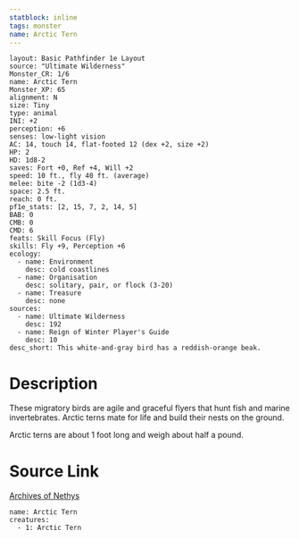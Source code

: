 ```yaml
---
statblock: inline
tags: monster
name: Arctic Tern
---
```

```statblock
layout: Basic Pathfinder 1e Layout
source: "Ultimate Wilderness"
Monster_CR: 1/6
name: Arctic Tern
Monster_XP: 65
alignment: N
size: Tiny
type: animal
INI: +2
perception: +6
senses: low-light vision
AC: 14, touch 14, flat-footed 12 (dex +2, size +2)
HP: 2
HD: 1d8-2
saves: Fort +0, Ref +4, Will +2
speed: 10 ft., fly 40 ft. (average)
melee: bite -2 (1d3-4)
space: 2.5 ft.
reach: 0 ft.
pf1e_stats: [2, 15, 7, 2, 14, 5]
BAB: 0
CMB: 0
CMD: 6
feats: Skill Focus (Fly)
skills: Fly +9, Perception +6
ecology:
  - name: Environment
    desc: cold coastlines
  - name: Organisation
    desc: solitary, pair, or flock (3-20)
  - name: Treasure
    desc: none
sources:
  - name: Ultimate Wilderness
    desc: 192
  - name: Reign of Winter Player's Guide
    desc: 10
desc_short: This white-and-gray bird has a reddish-orange beak.
```
# Description
These migratory birds are agile and graceful flyers that hunt fish and marine invertebrates. Arctic terns mate for life and build their nests on the ground.

 Arctic terns are about 1 foot long and weigh about half a pound.
# Source Link
[Archives of Nethys](https://aonprd.com/MonsterDisplay.aspx?ItemName=Arctic%20Tern)
```encounter-table
name: Arctic Tern
creatures:
  - 1: Arctic Tern
```
